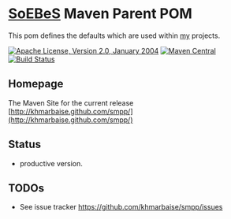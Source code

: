 [SoEBeS](http://www.soebes.de) Maven Parent POM
=======================

This pom defines the defaults which are used within [my](https://www.soebes.com) projects.

[![Apache License, Version 2.0, January 2004](https://img.shields.io/github/license/khmarbaise/smpp.svg?label=License)](http://www.apache.org/licenses/)
[![Maven Central](https://img.shields.io/maven-central/v/com.soebes.smpp/smpp.svg?label=Maven%20Central)](http://search.maven.org/#search%7Cga%7C1%7Ccom.soebes.smpp)
[![Build Status](https://travis-ci.org/khmarbaise/smpp.svg)](https://travis-ci.org/khmarbaise/smpp)

Homepage
--------

The Maven Site for the current release [http://khmarbaise.github.com/smpp/](http://khmarbaise.github.com/smpp/)

Status
------
 * productive version.

TODOs
-----

 * See issue tracker https://github.com/khmarbaise/smpp/issues


